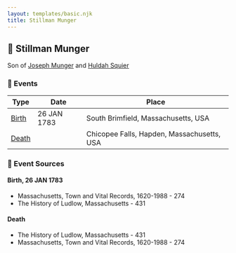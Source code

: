 ```yaml
---
layout: templates/basic.njk
title: Stillman Munger
---
```

## 🔵 Stillman Munger

Son of [Joseph Munger](/people/4/48832802) and [Huldah Squier](/people/4/40449307)

### 📆 Events

Type | Date | Place
------ | ------ | ------
[Birth](#event-7a505ccb-9189-4d0f-ae36-e913ec9c6f3a) | 26 JAN 1783 | South Brimfield, Massachusetts, USA
[Death](#event-f20f6b00-a471-4e13-9989-3854f23ca08b) |  | Chicopee Falls, Hapden, Massachusetts, USA

### 📰 Event Sources

#### <a id="event-7a505ccb-9189-4d0f-ae36-e913ec9c6f3a"></a> Birth, 26 JAN 1783
* Massachusetts, Town and Vital Records, 1620-1988  - 274
* The History of Ludlow, Massachusetts  - 431

#### <a id="event-f20f6b00-a471-4e13-9989-3854f23ca08b"></a> Death
* The History of Ludlow, Massachusetts  - 431
* Massachusetts, Town and Vital Records, 1620-1988  - 274